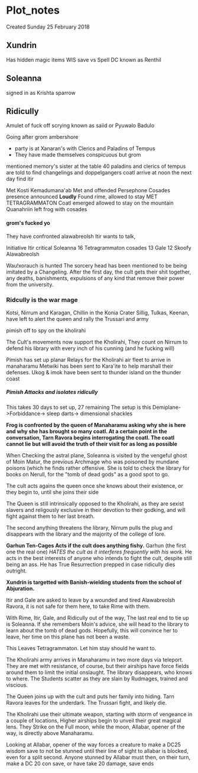 # Plot_notes
Created Sunday 25 February 2018


Xundrin
-------
Has hidden magic items WIS save vs Spell DC
known as Renthil
	

Soleanna
--------
signed in as Krishta sparrow


Ridicully
---------
Amulet of fuck off scrying
known as saiid or Pyuwalo Badulo
	
	

Going after grom ambershore

* party is at Xanaran's  with Clerics and Paladins of Tempus
* They have made themselves conspicuous but grom

mentioned memory's sister at the table
40 paladins and clerics of tempus are told to find changelings and doppelgangers
coatl arrive at noon the next day
find itir


Met Kosti Kemadumana'ab
Met and offended Persephone 
Cosades presence announced ****Loudly****
Found rime, allowed to stay
MET TETRAGRAMMATON
Coatl emerged
allowed to stay on the mountain
Quanahriin left
frog with cosades

#### grom's fucked yo
They have confronted alawabreolsh 
Itir wants to talk,

Initiative
Itir critical 
Soleanna 16
Tetragrammaton
cosades 13
Gale 12
Skoofy
Alawabreolsh
	
Wau!xorauch is hunted
The sorcery head has been mentioned to be being imitated by a Changeling.
After the first day, the cult gets their shit together, any deaths, banishments, expulsions of any kind that remove their power from the university.


### Ridcully is the war mage
Kotsi, Nirrum and Karagan, Chillin in the Konia Crater
Sillig, Tulkas, Keenan,  have left to alert the queen and rally the Trussari and army

pimish off to spy on the kholirahi


The Cult's movements now support the Kholirahi, They count on Nirrum to defend his library with every inch of his cunning (and he fucking will)

Pimish has set up planar Relays for the Kholirahi air fleet to arrive in manaharamu
Metwiki has been sent to Kara'ite to help marshall their defenses.
Ukog & imok have been sent to thunder island on the thunder coast

##### Pimish Attacks and isolates ridicully
This takes 30 days to set up, 27 remaining
The setup is this 
Demiplane->Forbiddance-> sleep darts-> dimensional shackles

**Frog is confronted by the queen of Manaharamu asking why she is here and why she has brought so many coatl. At a certain point in the conversation, Tarn Ravora begins interrogating the coatl. The coatl cannot lie but will avoid the truth of their visit for as long as possible**

When Checking the astral plane, Soleanna is visited by the vengeful ghost of Moin Matur, the previous Archmage who was poisoned  by mundane poisons (which he finds rather offensive. She is told to check the library for books on Nerull, for the "tomb of dead gods" as a good spot to go.

The cult acts agains the queen once she knows about their existence, or they begin to, until she joins their side

The Queen is still intrinsically opposed to the Kholirahi, as they are sexist slavers and religously exclusive in their devotion to their godking, and will fight against them to her last breath.

The second anything threatens the library, Nirrum pulls the plug and disappears with the library and the majority of the college of lore. 

**Garhun Ten-Cages Acts if the cult does anything fishy.** Garhun (the first one the real one) *HATES the cult as it interferes frequently with his work.* He acts in the best interests of anyone who intends to fight the cult, despite still being an ass. He has True Resurrection prepped in case ridicully dies outright.

**Xundrin is targetted with Banish-wielding students from the school of Abjuration.**

Itir and Gale are asked to leave by a wounded and tired Alawabreolsh Ravora, it is not safe for them here, to take Rime with them.


With Rime, Itir, Gale, and Ridicully out of the way, The last real end to tie up is Soleanna. If she remembers Moin's advice, she will head to the library to learn about the tomb of dead gods. Hopefully, this will convince her to leave, her time on this plane has not been a waste.

This Leaves Tetragrammaton. Let him stay should he want to.


The Kholirahi army arrives in Manaharamu in two more days via teleport. They are met with resistance, of course, but their airships have force fields around them to limit the initial onslaught. The library disappears, who knows to where. The Students scatter as they are slain by Rudmages, trained and viscious.

The Queen joins up with the cult and puts her family into hiding. Tarn Ravora leaves for the underdark. The Trussari fight, and likely die. 

The Kholirahi use their ultimate weapon, starting with storm of vengeance in a couple of locations, Higher airships begin to unveil their great magical lens. They Strike on the Full moon, while the moon, Allabar, opener of the way, is directly above Manaharamu.

Looking at Allabar, opener of the way forces a creature to make a DC25 wisdom save to not be stunned until their line of sight to allabar is blocked, even for a split second.  Anyone stunned by Allabar must then, on their turn, make a DC 20 con save, or have take 20 damage, save ends


